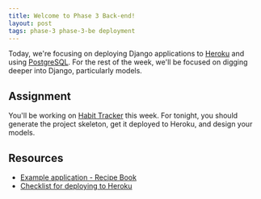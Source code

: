 ```yaml
---
title: Welcome to Phase 3 Back-end!
layout: post
tags: phase-3 phase-3-be deployment
---
```


Today, we're focusing on deploying Django applications to [Heroku](https://www.heroku.com/) and using [PostgreSQL](https://www.postgresql.org/). For the rest of the week, we'll be focused on digging deeper into Django, particularly models.

## Assignment

You'll be working on [Habit Tracker](https://classroom.github.com/a/Hwukd7uD) this week. For tonight, you should generate the project skeleton, get it deployed to Heroku, and design your models.

## Resources

- [Example application - Recipe Book](https://github.com/momentum-team-6/example--django-recipes)
- [Checklist for deploying to Heroku](https://github.com/momentumlearn/student-resources/blob/main/articles/deploy-django-to-heroku.md)

